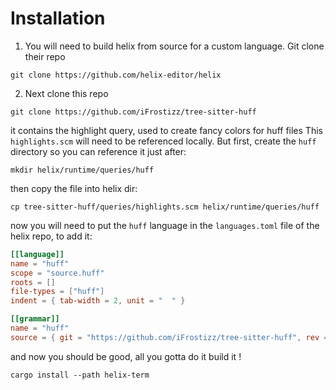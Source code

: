 # Installation

1. You will need to build helix from source for a custom language. Git clone their repo

`git clone https://github.com/helix-editor/helix`

2. Next clone this repo

`git clone https://github.com/iFrostizz/tree-sitter-huff`

it contains the highlight query, used to create fancy colors for huff files
This `highlights.scm` will need to be referenced locally.
But first, create the `huff` directory so you can reference it just after:

`mkdir helix/runtime/queries/huff`

then copy the file into helix dir:

`cp tree-sitter-huff/queries/highlights.scm helix/runtime/queries/huff`

now you will need to put the `huff` language in the `languages.toml` file of the helix repo, to add it:

```toml
[[language]]
name = "huff"
scope = "source.huff"
roots = []
file-types = ["huff"]
indent = { tab-width = 2, unit = "  " }

[[grammar]]
name = "huff"
source = { git = "https://github.com/iFrostizz/tree-sitter-huff", rev = "74e18a98f0f606ef5800fc7a9b4bcd2f1532cfd7"}
```

and now you should be good, all you gotta do it build it !

`cargo install --path helix-term`
